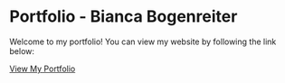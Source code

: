 # Portfolio - Bianca Bogenreiter

Welcome to my portfolio!
You can view my website by following the link below:

[View My Portfolio](https://biancabogenreiter.github.io)
